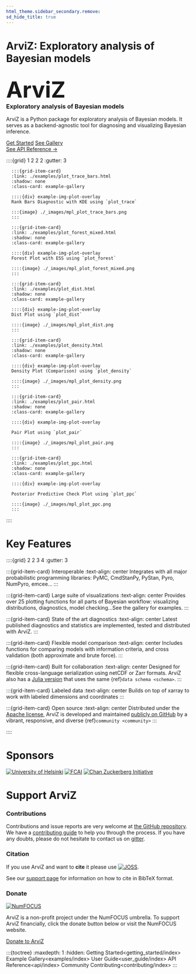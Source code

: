 ```yaml
---
html_theme.sidebar_secondary.remove:
sd_hide_title: true
---
```


# ArviZ: Exploratory analysis of Bayesian models

<div id="hero">

   <div id="hero-left">  <!-- Start Hero Left -->
      <h2 style="font-size: 60px; font-weight: bold; margin: 2rem auto 0;">ArviZ</h2>
      <h3 style="font-weight: bold; margin-top: 0;">Exploratory analysis of Bayesian models</h3>
      <p>ArviZ is a Python package for exploratory analysis of Bayesian models. It serves as a backend-agnostic tool for diagnosing and visualizing Bayesian inference.</p>

   <div class="homepage-button-container">
      <div class="homepage-button-container-row">
         <a href="./getting_started/index.html" class="homepage-button primary-button">Get Started</a>
         <a href="./examples/index.html" class="homepage-button secondary-button">See Gallery</a>
      </div>
      <div class="homepage-button-container-row">
         <a href="./api/index.html" class="homepage-button-link">See API Reference →</a>
      </div>
   </div>
   </div>  <!-- End Hero Left -->

   <div id="hero-right">  <!-- Start Hero Right -->

   ::::{grid} 1 2 2 2
   :gutter: 3

      :::{grid-item-card}
      :link: ./examples/plot_trace_bars.html
      :shadow: none
      :class-card: example-gallery

      ::::{div} example-img-plot-overlay
      Rank Bars Diagnostic with KDE using `plot_trace`

      :::{image} ./_images/mpl_plot_trace_bars.png
      :::

      :::{grid-item-card}
      :link: ./examples/plot_forest_mixed.html
      :shadow: none
      :class-card: example-gallery

      ::::{div} example-img-plot-overlay
      Forest Plot with ESS using `plot_forest`

      ::::{image} ./_images/mpl_plot_forest_mixed.png
      :::

      :::{grid-item-card}
      :link: ./examples/plot_dist.html
      :shadow: none
      :class-card: example-gallery

      ::::{div} example-img-plot-overlay
      Dist Plot using `plot_dist`

      ::::{image} ./_images/mpl_plot_dist.png
      :::

      :::{grid-item-card}
      :link: ./examples/plot_density.html
      :shadow: none
      :class-card: example-gallery

      ::::{div} example-img-plot-overlay
      Density Plot (Comparison) using `plot_density`

      ::::{image} ./_images/mpl_plot_density.png
      :::

      :::{grid-item-card}
      :link: ./examples/plot_pair.html
      :shadow: none
      :class-card: example-gallery

      ::::{div} example-img-plot-overlay

      Pair Plot using `plot_pair`

      ::::{image} ./_images/mpl_plot_pair.png
      :::

      :::{grid-item-card}
      :link: ./examples/plot_ppc.html
      :shadow: none
      :class-card: example-gallery

      ::::{div} example-img-plot-overlay

      Posterior Predictive Check Plot using `plot_ppc`

      ::::{image} ./_images/mpl_plot_ppc.png
      :::
   ::::

   </div>  <!-- End Hero Right -->
</div>

# Key Features

<!-- The goal is to provide backend-agnostic tools for diagnostics and visualizations of Bayesian inference in Python,
by first converting inference data into [`xarray`](https://xarray.pydata.org/en/stable/) objects.
See {ref}`here <xarray_for_arviz>` for more on xarray and ArviZ usage
and {ref}`here <schema>` for more on `InferenceData` structure
and specification.

A Julia wrapper, [ArviZ.jl](https://julia.arviz.org/) is also available. It provides built-in support for [Turing.jl](https://turing.ml/dev/), [CmdStan.jl](https://github.com/StanJulia/CmdStan.jl), [StanSample.jl](https://github.com/StanJulia/StanSample.jl) and [Stan.jl](https://github.com/StanJulia/Stan.jl).

ArviZ's functions work with NumPy arrays, dictionaries of arrays, xarray datasets, and has built-in support for [PyMC3](https://docs.pymc.io/), [PyStan](https://pystan.readthedocs.io/en/latest/), [CmdStanPy](https://github.com/stan-dev/cmdstanpy), [Pyro](http://pyro.ai/), [NumPyro](http://num.pyro.ai/), [emcee](https://emcee.readthedocs.io/en/stable/), and [TensorFlow Probability](https://www.tensorflow.org/probability) objects. Support for Edward2 is on the roadmap. -->

::::{grid} 2 2 3 4
:gutter: 3

   :::{grid-item-card} Interoperable
   :text-align: center
   Integrates with all major probabilistic programming libraries: PyMC, CmdStanPy, PyStan, Pyro, NumPyro, emcee...
   :::

   :::{grid-item-card} Large suite of visualizations
   :text-align: center
   Provides over 25 plotting functions for all parts of Bayesian workflow: visualizing distributions, diagnostics, model checking...See the gallery for examples.
   :::

   :::{grid-item-card} State of the art diagnostics
   :text-align: center
   Latest published diagnostics and statistics are implemented, tested and distributed with ArviZ.
   :::

   :::{grid-item-card} Flexible model comparison
   :text-align: center
   Includes functions for comparing models with information criteria, and cross validation (both approximate and brute force).
   :::

   :::{grid-item-card} Built for collaboration
   :text-align: center
   Designed for flexible cross-language serialization using netCDF or Zarr formats. ArviZ also has a [Julia version](https://julia.arviz.org/) that uses the same {ref}`data schema <schema>`.
   :::

   :::{grid-item-card} Labeled data
   :text-align: center
   Builds on top of xarray to work with labeled dimensions and coordinates
   :::

   :::{grid-item-card} Open source
   :text-align: center
   Distributed under the [Apache license](https://github.com/arviz-devs/arviz/blob/main/LICENSE), ArviZ is developed and maintained [publicly on GitHub](https://github.com/arviz-devs/arviz) by a vibrant, responsive, and diverse {ref}`community <community>`
   :::

::::


# Sponsors

<div class="sponsor-container">
   <a class="sponsor" href="https://www.helsinki.fi/en"><img src="_static/sponsor_university_helsinki.png" alt="University of Helsinki"></a>
   <a class="sponsor" href="https://fcai.fi/"><img src="_static/sponsor_fcai.png" alt="FCAI"></a>
   <a class="sponsor" href="https://chanzuckerberg.com/"><img src="_static/sponsor_czi.png" alt="Chan Zuckerberg Initiative"></a>
</div>


# Support ArviZ

   <div class="two-col">
      <!-- Contributions -->
      <div class="col" id="contributions">
         <h3>Contributions</h3>
         <p>Contributions and issue reports are very welcome at <a href="https://github.com/arviz-devs/arviz">the GitHub repository</a>. We have a <a href="https://github.com/arviz-devs/arviz/blob/main/CONTRIBUTING.md">contributing guide</a> to help you through the process. If you have any doubts, please do not hesitate to contact us on <a href="https://gitter.im/arviz-devs/community">gitter</a>.</p>
      </div>
      <!-- Citation -->
      <div class="col" id="citation">
         <h3>Citation</h3>
         <p>If you use ArviZ and want to <strong>cite</strong> it please use <a class="reference external" href="https://doi.org/10.21105/joss.01143"><img alt="JOSS" src="https://joss.theoj.org/papers/10.21105/joss.01143/status.svg"></a>.</p>
         <p>See our <a href="https://www.arviz.org/en/latest/support.html#cite">support page</a> for information on how to cite in BibTeX format.</p>
      </div>
   </div>
   <!-- Donate -->
   <div id="donate">
      <h3>Donate</h3>
      <div class="two-col">
         <div class="col">
            <a class="sponsor" href="https://numfocus.org/"><img src="_static/donate_numfocus.png" alt="NumFOCUS"></a>
         </div>
         <div class="col">
         <p>ArviZ is a non-profit project under the NumFOCUS umbrella. To support ArviZ financially, click the donate button below or visit the NumFOCUS website.</p>
         <a href="https://numfocus.org/donate-to-arviz" class="sponsor homepage-button primary-button">Donate to ArviZ</a>
         </div>
      </div>
   </div>


:::{toctree}
:maxdepth: 1
:hidden:
  Getting Started<getting_started/index>
  Example Gallery<examples/index>
  User Guide<user_guide/index>
  API Reference<api/index>
  Community<community>
  Contributing<contributing/index>
:::
